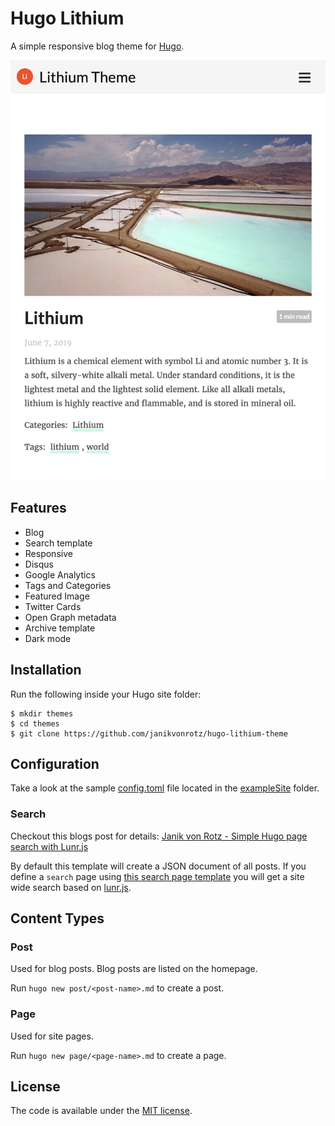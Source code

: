 # Hugo Lithium

A simple responsive blog theme for [Hugo](https://gohugo.io/).

![Hugo Lithium Theme Screenshot](https://raw.githubusercontent.com/janikvonrotz/hugo-lithium-theme/master/images/screenshot.png)

## Features

- Blog
- Search template
- Responsive
- Disqus
- Google Analytics
- Tags and Categories
- Featured Image
- Twitter Cards
- Open Graph metadata
- Archive template
- Dark mode

## Installation

Run the following inside your Hugo site folder:

```
$ mkdir themes
$ cd themes
$ git clone https://github.com/janikvonrotz/hugo-lithium-theme
```

## Configuration

Take a look at the sample [config.toml](https://github.com/janikvonrotz/hugo-lithium-theme/blob/master/exampleSite/config.toml)
file located in the [exampleSite](https://github.com/janikvonrotz/hugo-lithium-theme/blob/master/exampleSite) folder.

### Search

Checkout this blogs post for details: [Janik von Rotz - Simple Hugo page search with Lunr.js](https://janikvonrotz.ch/2019/06/10/2019-06-10-simple-hugo-page-search-with-lunrjs/)

By default this template will create a JSON document of all posts. If you define a `search` page using [this search page template](https://raw.githubusercontent.com/janikvonrotz/hugo-lithium-theme/master/exampleSite/content/page/search.md) you will get a site wide search based on [lunr.js](https://lunrjs.com/).

## Content Types

### Post

Used for blog posts. Blog posts are listed on the homepage.

Run `hugo new post/<post-name>.md` to create a post.

### Page

Used for site pages.

Run `hugo new page/<page-name>.md` to create a page.

## License

The code is available under the [MIT license](https://github.com/janikvonrotz/hugo-lithium-theme/blob/master/LICENSE.md).
